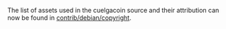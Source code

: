 The list of assets used in the cuelgacoin source and their attribution can now be found in [contrib/debian/copyright](../contrib/debian/copyright).
